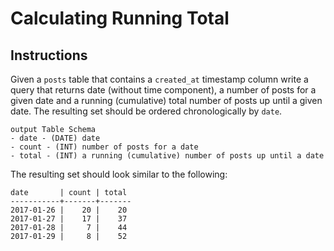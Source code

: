# Calculating Running Total


## Instructions

Given a `posts` table that contains a `created_at` timestamp column
write a query that returns date (without time component), a number of
posts for a given date and a running (cumulative) total number of posts
up until a given date. The resulting set should be ordered
chronologically by `date`.

```
output Table Schema
- date - (DATE) date
- count - (INT) number of posts for a date
- total - (INT) a running (cumulative) number of posts up until a date
```

The resulting set should look similar to the following:

```
date       | count | total
-----------+-------+-------
2017-01-26 |    20 |    20
2017-01-27 |    17 |    37
2017-01-28 |     7 |    44
2017-01-29 |     8 |    52
```